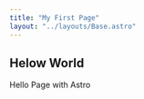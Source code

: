 ```yaml
---
title: "My First Page"
layout: "../layouts/Base.astro"
---
```


## Helow World

Hello Page with Astro